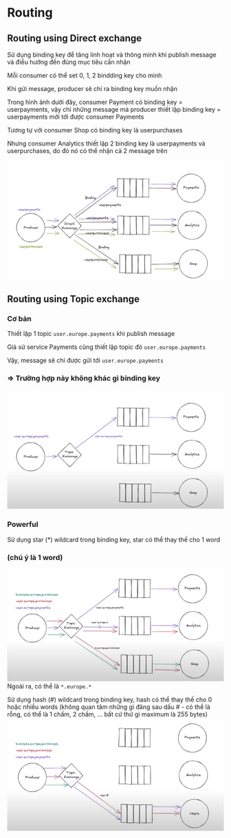 # Routing

## Routing using Direct exchange 
Sử dụng binding key để tăng linh hoạt và thông minh khi publish message và điều hướng đến đúng mục tiêu cần nhận

Mỗi consumer có thể set 0, 1, 2 bindding key cho mình

Khi gửi message, producer sẽ chỉ ra binding key muốn nhận

Trong hình ảnh dưới đây, consumer Payment có binding key = userpayments, vậy chỉ những message mà producer thiết lập binding key = userpayments mới tới được consumer Payments

Tương tự với consumer Shop có binding key là userpurchases

Nhưng consumer Analytics thiết lập 2 binding key là userpayments và userpurchases, do đó nó có thể nhận cả 2 message trên

![alt text](./images/image.png)

## Routing using Topic exchange 

### Cơ bản

Thiết lập 1 topic `user.europe.payments` khi publish message

Giả sử service Payments cũng thiết lập topic đó `user.europe.payments`

Vậy, message sẽ chỉ được gửi tới `user.europe.payments`

### => Trường hợp này không khác gì binding key

![alt text](./images/image-1.png)

### Powerful

Sử dụng star (*) wildcard trong binding key, star có thể thay thế cho 1 word 
### (chú ý là 1 word)

![alt text](./images/image-3.png)
Ngoài ra, có thể là `*.europe.*`


Sử dụng hash (#) wildcard trong binding key, hash có thể thay thế cho 0 hoặc nhiều words (không quan tâm những gì đăng sau dấu # - có thể là rỗng, có thể là 1 chấm, 2 chấm, ... bất cứ thứ gì maximum là 255 bytes)
![alt text](./images/image-2.png)